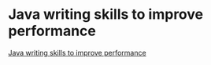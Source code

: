 # Java writing skills to improve performance
[Java writing skills to improve performance](https://aiwithcloud.com/2022/09/16/java_writing_skills_to_improve_performance/)